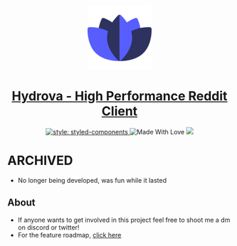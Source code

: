 <div align="center">
	<a href="https://hydrova.chazzox.uk/#/">
		<img
			alt="Hydrova"
			src="https://raw.githubusercontent.com/chazzox/Hydrova/master/static/icon-144x144.png"
			height="144px"
		/>
	</a>
	<h1>
		<a href="https://hydrova.chazzox.uk/#/">Hydrova - High Performance Reddit Client</a>
	</h1>
	<a href="https://github.com/styled-components/styled-components">
		<img
			src="https://camo.githubusercontent.com/5e6b5d9da90f61f872931b769d9bf65254c2fcfda569a972b9be45b4a921f8a3/68747470733a2f2f696d672e736869656c64732e696f2f62616467652f7374796c652d2546302539462539322538352532307374796c65642d2d636f6d706f6e656e74732d6f72616e67652e7376673f636f6c6f72423d64616133353726636f6c6f72413d646237343865"
			alt="style: styled-components"
		/>
	</a>
	<img
		src="https://camo.githubusercontent.com/ff817852f0d676a36eaa3108d380e0052e689d9e0bc3eb42818fb21008708420/68747470733a2f2f696d672e736869656c64732e696f2f62616467652f4d616465253230576974682d4c6f76652d6f72616e67652e737667"
		alt="Made With Love"
	/>
	<img src="https://api.netlify.com/api/v1/badges/07b56108-7dd0-47e6-b6b8-bcdb8cc5bad9/deploy-status"/>
</div>

# ARCHIVED

-   No longer being developed, was fun while it lasted

## About

-   If anyone wants to get involved in this project feel free to shoot me a dm on discord or twitter!
-   For the feature roadmap, [click here](https://trello.com/b/iyn74cJK/hydrova)
